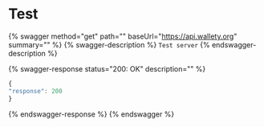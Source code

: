 # Test

{% swagger method="get" path="" baseUrl="https://api.wallety.org" summary="" %}
{% swagger-description %}
`Test server`
{% endswagger-description %}

{% swagger-response status="200: OK" description="" %}
```javascript
{
"response": 200
}
```
{% endswagger-response %}
{% endswagger %}
